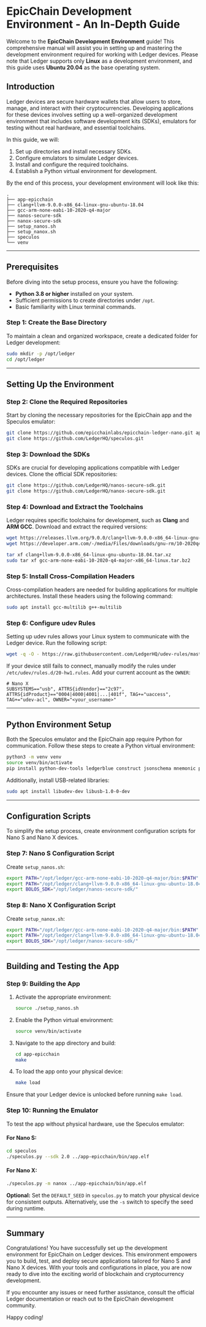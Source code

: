 # EpicChain Development Environment - An In-Depth Guide

Welcome to the **EpicChain Development Environment** guide! This comprehensive manual will assist you in setting up and mastering the development environment required for working with Ledger devices. Please note that Ledger supports only **Linux** as a development environment, and this guide uses **Ubuntu 20.04** as the base operating system.

## Introduction
Ledger devices are secure hardware wallets that allow users to store, manage, and interact with their cryptocurrencies. Developing applications for these devices involves setting up a well-organized development environment that includes software development kits (SDKs), emulators for testing without real hardware, and essential toolchains.

In this guide, we will:
1. Set up directories and install necessary SDKs.
2. Configure emulators to simulate Ledger devices.
3. Install and configure the required toolchains.
4. Establish a Python virtual environment for development.

By the end of this process, your development environment will look like this:
```plaintext
.
├── app-epicchain
├── clang+llvm-9.0.0-x86_64-linux-gnu-ubuntu-18.04
├── gcc-arm-none-eabi-10-2020-q4-major
├── nanos-secure-sdk
├── nanox-secure-sdk
├── setup_nanos.sh
├── setup_nanox.sh
├── speculos
└── venv
```

---

## Prerequisites
Before diving into the setup process, ensure you have the following:
- **Python 3.8 or higher** installed on your system.
- Sufficient permissions to create directories under `/opt`.
- Basic familiarity with Linux terminal commands.

### Step 1: Create the Base Directory
To maintain a clean and organized workspace, create a dedicated folder for Ledger development:
```bash
sudo mkdir -p /opt/ledger
cd /opt/ledger
```

---

## Setting Up the Environment

### Step 2: Clone the Required Repositories
Start by cloning the necessary repositories for the EpicChain app and the Speculos emulator:
```bash
git clone https://github.com/epicchainlabs/epicchain-ledger-nano.git app-epicchain
git clone https://github.com/LedgerHQ/speculos.git
```

### Step 3: Download the SDKs
SDKs are crucial for developing applications compatible with Ledger devices. Clone the official SDK repositories:
```bash
git clone https://github.com/LedgerHQ/nanos-secure-sdk.git
git clone https://github.com/LedgerHQ/nanox-secure-sdk.git
```

### Step 4: Download and Extract the Toolchains
Ledger requires specific toolchains for development, such as **Clang** and **ARM GCC**. Download and extract the required versions:
```bash
wget https://releases.llvm.org/9.0.0/clang+llvm-9.0.0-x86_64-linux-gnu-ubuntu-18.04.tar.xz
wget https://developer.arm.com/-/media/Files/downloads/gnu-rm/10-2020q4/gcc-arm-none-eabi-10-2020-q4-major-x86_64-linux.tar.bz2

tar xf clang+llvm-9.0.0-x86_64-linux-gnu-ubuntu-18.04.tar.xz
sudo tar xf gcc-arm-none-eabi-10-2020-q4-major-x86_64-linux.tar.bz2
```

### Step 5: Install Cross-Compilation Headers
Cross-compilation headers are needed for building applications for multiple architectures. Install these headers using the following command:
```bash
sudo apt install gcc-multilib g++-multilib
```

### Step 6: Configure udev Rules
Setting up udev rules allows your Linux system to communicate with the Ledger device. Run the following script:
```bash
wget -q -O - https://raw.githubusercontent.com/LedgerHQ/udev-rules/master/add_udev_rules.sh | sudo bash
```

If your device still fails to connect, manually modify the rules under `/etc/udev/rules.d/20-hw1.rules`. Add your current account as the `OWNER`:
```plaintext
# Nano X
SUBSYSTEMS=="usb", ATTRS{idVendor}=="2c97", ATTRS{idProduct}=="0004|4000|4001|...|401f", TAG+="uaccess", TAG+="udev-acl", OWNER="<your_username>"
```

---

## Python Environment Setup
Both the Speculos emulator and the EpicChain app require Python for communication. Follow these steps to create a Python virtual environment:
```bash
python3 -m venv venv
source venv/bin/activate
pip install python-dev-tools ledgerblue construct jsonschema mnemonic pycrypto pyelftools pbkdf2 pytest Pillow PyQt5 ledgercomm
```
Additionally, install USB-related libraries:
```bash
sudo apt install libudev-dev libusb-1.0-0-dev
```

---

## Configuration Scripts
To simplify the setup process, create environment configuration scripts for Nano S and Nano X devices.

### Step 7: Nano S Configuration Script
Create `setup_nanos.sh`:
```bash
export PATH="/opt/ledger/gcc-arm-none-eabi-10-2020-q4-major/bin:$PATH"
export PATH="/opt/ledger/clang+llvm-9.0.0-x86_64-linux-gnu-ubuntu-18.04/bin:$PATH"
export BOLOS_SDK="/opt/ledger/nanos-secure-sdk/"
```

### Step 8: Nano X Configuration Script
Create `setup_nanox.sh`:
```bash
export PATH="/opt/ledger/gcc-arm-none-eabi-10-2020-q4-major/bin:$PATH"
export PATH="/opt/ledger/clang+llvm-9.0.0-x86_64-linux-gnu-ubuntu-18.04/bin:$PATH"
export BOLOS_SDK="/opt/ledger/nanox-secure-sdk/"
```

---

## Building and Testing the App

### Step 9: Building the App
1. Activate the appropriate environment:
   ```bash
   source ./setup_nanos.sh
   ```
2. Enable the Python virtual environment:
   ```bash
   source venv/bin/activate
   ```
3. Navigate to the app directory and build:
   ```bash
   cd app-epicchain
   make
   ```
4. To load the app onto your physical device:
   ```bash
   make load
   ```
Ensure that your Ledger device is unlocked before running `make load`.

### Step 10: Running the Emulator
To test the app without physical hardware, use the Speculos emulator:

#### For Nano S:
```bash
cd speculos
./speculos.py --sdk 2.0 ../app-epicchain/bin/app.elf
```

#### For Nano X:
```bash
./speculos.py -m nanox ../app-epicchain/bin/app.elf
```

**Optional:** Set the `DEFAULT_SEED` in `speculos.py` to match your physical device for consistent outputs. Alternatively, use the `-s` switch to specify the seed during runtime.

---

## Summary
Congratulations! You have successfully set up the development environment for EpicChain on Ledger devices. This environment empowers you to build, test, and deploy secure applications tailored for Nano S and Nano X devices. With your tools and configurations in place, you are now ready to dive into the exciting world of blockchain and cryptocurrency development.

If you encounter any issues or need further assistance, consult the official Ledger documentation or reach out to the EpicChain development community.

Happy coding!

